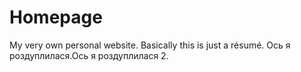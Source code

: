 # Homepage
My very own personal website. Basically this is just a résumé.
Ось я роздуплилася.Ось я роздуплилася 2.

